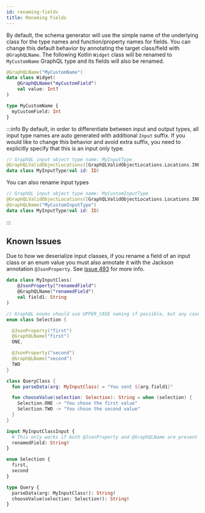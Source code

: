 ```yaml
---
id: renaming-fields
title: Renaming Fields
---
```

By default, the schema generator will use the simple name of the underlying class for the type names and function/property names for fields.
You can change this default behavior by annotating the target class/field with `@GraphQLName`. The following Kotlin `Widget` class
will be renamed to `MyCustomName` GraphQL type and its fields will also be renamed.

```kotlin
@GraphQLName("MyCustomName")
data class Widget(
    @GraphQLName("myCustomField")
    val value: Int?
)
```

```graphql
type MyCustomName {
  myCustomField: Int
}
```

:::info
By default, in order to differentiate between input and output types, all input type names are auto generated with additional
`Input` suffix. If you would like to change this behavior and avoid extra suffix, you need to explicitly specify that this
is an input only type.

```kotlin
// GraphQL input object type name: MyInputType
@GraphQLValidObjectLocations([GraphQLValidObjectLocations.Locations.INPUT_OBJECT])
data class MyInputType(val id: ID)
```

You can also rename input types

```kotlin
// GraphQL input object type name: MyCustomInputType
@GraphQLValidObjectLocations([GraphQLValidObjectLocations.Locations.INPUT_OBJECT])
@GraphQLName("MyCustomInputType")
data class MyInputType(val id: ID)
```
:::

## Known Issues

Due to how we deserialize input classes, if you rename a field of an input class or an enum value you must also annotate
it with the Jackson annotation `@JsonProperty`. See [issue 493](https://github.com/ExpediaGroup/graphql-kotlin/issues/493)
for more info.

```kotlin
data class MyInputClass(
    @JsonProperty("renamedField")
    @GraphQLName("renamedField")
    val field1: String
)

// GraphQL enums should use UPPER_CASE naming if possible, but any case is supported
enum class Selection {

  @JsonProperty("first")
  @GraphQLName("first")
  ONE,

  @JsonProperty("second")
  @GraphQLName("second")
  TWO
}

class QueryClass {
  fun parseData(arg: MyInputClass) = "You sent ${arg.field1}"

  fun chooseValue(selection: Selection): String = when (selection) {
    Selection.ONE -> "You chose the first value"
    Selection.TWO -> "You chose the second value"
  }
}
```

```graphql
input MyInputClassInput {
  # This only works if both @JsonProperty and @GraphQLName are present
  renamedField: String!
}

enum Selection {
  first,
  second
}

type Query {
  parseData(arg: MyInputClass!): String!
  chooseValue(selection: Selection!): String!
}
```
